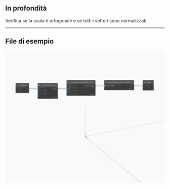 ## In profondità
Verifica se la scala è ortogonale e se tutti i vettori sono normalizzati.
___
## File di esempio

![IsUniscaledOrtho](./Autodesk.DesignScript.Geometry.CoordinateSystem.IsUniscaledOrtho_img.jpg)

